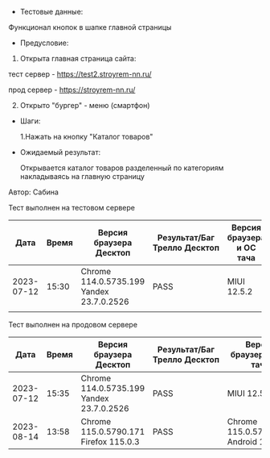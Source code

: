 * Тестовые данные:

 Функционал кнопок в шапке главной страницы

* Предусловие:

 1. Открыта главная страница сайта:
 
 тест сервер - https://test2.stroyrem-nn.ru/
 
 прод сервер - https://stroyrem-nn.ru/
 
 2. Открыто "бургер" - меню (смартфон)

* Шаги:

  1.Нажать на кнопку "Каталог товаров"

* Ожидаемый результат:

  Открывается каталог товаров разделенный по категориям накладываясь на главную страницу

Автор: Сабина

Тест выполнен на тестовом сервере

| Дата | Время | Версия браузера Десктоп | Результат/Баг Трелло Десктоп | Версия браузера и ОС тача | Результат/Баг Трелло Тач | Дата релиза | Имя |
| --- | --- | --- | --- | --- | --- | --- | --- |
| 2023-07-12 | 15:30  |Chrome 114.0.5735.199 Yandex 23.7.0.2526 |PASS  |MIUI 12.5.2   |PASS  | 16.06.23 | Сабина |
|  |  |  |  |     |  | |  |

Тест выполнен на продовом сервере

| Дата | Время | Версия браузера Десктоп | Результат/Баг Трелло Десктоп | Версия браузера и ОС тача | Результат/Баг Трелло Тач | Дата релиза | Имя |
| --- | --- | --- | --- | --- | --- | --- | --- |
|2023-07-12 | 15:35 | Chrome 114.0.5735.199 Yandex 23.7.0.2526 |PASS | MIUI 12.5.2   |PASS  | 16.06.23 | Сабина |
|2023-08-14 |  13:58 |  Chrome 115.0.5790.171 Firefox 115.0.3  |PASS  | Chrome 115.0.5790.166, Android 10 | PASS  |13.08.23 | Татьяна|
